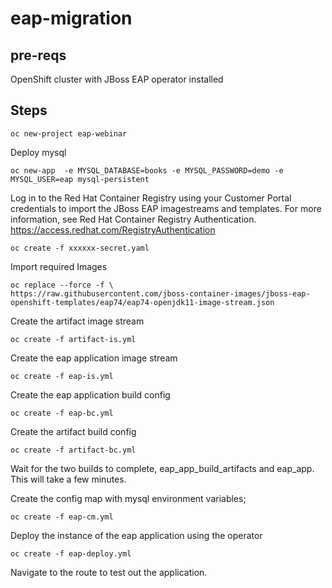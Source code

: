 # eap-migration

## pre-reqs

OpenShift cluster with JBoss EAP operator installed

## Steps

`oc new-project eap-webinar`

Deploy mysql

`oc new-app  -e MYSQL_DATABASE=books -e MYSQL_PASSWORD=demo -e MYSQL_USER=eap mysql-persistent `

Log in to the Red Hat Container Registry using your Customer Portal credentials to import the JBoss EAP imagestreams and templates. For more information, see Red Hat Container Registry Authentication. https://access.redhat.com/RegistryAuthentication

`oc create -f xxxxxx-secret.yaml`

Import required Images

```
oc replace --force -f \
https://raw.githubusercontent.com/jboss-container-images/jboss-eap-openshift-templates/eap74/eap74-openjdk11-image-stream.json
```

Create the artifact image stream

`oc create -f artifact-is.yml`

Create the eap application image stream

`oc create -f eap-is.yml`

Create the eap application build config

`oc create -f eap-bc.yml`

Create the artifact build config

`oc create -f artifact-bc.yml`

Wait for the two builds to complete, eap_app_build_artifacts and eap_app.  This will take a few minutes.

Create the config map with mysql environment variables;

`oc create -f eap-cm.yml`

Deploy the instance of the eap application using the operator

`oc create -f eap-deploy.yml`

Navigate to the route to test out the application.